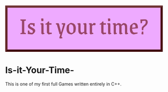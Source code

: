![](https://github.com/KrishnarajT/Is-it-Your-Time-/blob/master/is%20it%20your%20time_.png)

# Is-it-Your-Time-
This is one of my first full Games written entirely in C++. 
